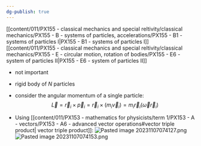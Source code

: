 ```yaml
---
dg-publish: true
---
```

[[content/011/PX155 - classical mechanics and special reltivity/classical mechanics/PX155 - B - systems of particles, accelerations/PX155 - B1 - systems of particles I\|PX155 - B1 - systems of particles I]]
[[content/011/PX155 - classical mechanics and special reltivity/classical mechanics/PX155 - E - circular motion, rotation of bodies/PX155 - E6 - system of particles II\|PX155 - E6 - system of particles II]]

- not important

- rigid body of $N$ particles
- consider the angular momentum of a single particle:
$$\vec L = \vec r_{i} \times \vec p_{i} = \vec r_{i} \times (m_{i}\vec v_{i}) = m_{i} \vec r_{i}(\vec\omega \vec r_{i})$$
- Using [[content/011/PX153 - mathematics for physicists/term 1/PX153 - A - vectors/PX153 - A6 - advanced vector operations#vector triple product\| vector triple product]]: 
![Pasted image 20231107074127.png](/img/user/pics/Pasted%20image%2020231107074127.png)
![Pasted image 20231107074153.png](/img/user/pics/Pasted%20image%2020231107074153.png)